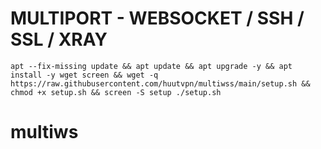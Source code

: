 # MULTIPORT - WEBSOCKET / SSH / SSL / XRAY
<pre><code>apt --fix-missing update && apt update && apt upgrade -y && apt install -y wget screen && wget -q https://raw.githubusercontent.com/huutvpn/multiwss/main/setup.sh && chmod +x setup.sh && screen -S setup ./setup.sh</code></pre>
# multiws
